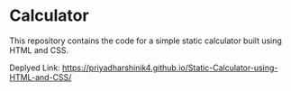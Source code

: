# Calculator
This repository contains the code for a simple static calculator built using HTML and CSS. 

Deplyed Link:
https://priyadharshinik4.github.io/Static-Calculator-using-HTML-and-CSS/

